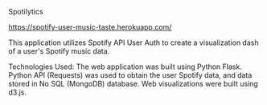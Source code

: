 Spotilytics

https://spotify-user-music-taste.herokuapp.com/

This application utilizes Spotify API User Auth to create a visualization dash of a user's Spotify music data.

Technologies Used: The web application was built using Python Flask. Python API (Requests) was used to obtain the user Spotify data, and
data stored in No SQL (MongoDB) database. Web visualizations were built using d3.js.